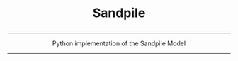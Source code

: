 # <p align = "center"> Sandpile </p>

---

<p align = "center"> Python implementation of the Sandpile Model </p>

---
